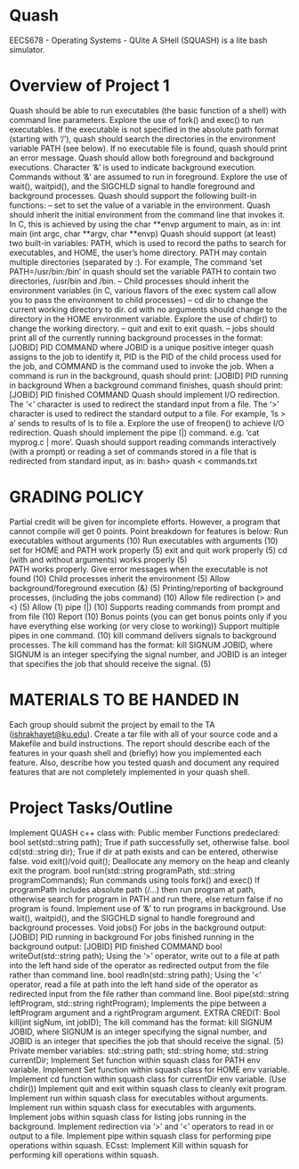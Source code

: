 # Quash
EECS678 - Operating Systems - QUite A SHell (SQUASH) is a lite bash simulator.

# Overview of Project 1
Quash should be able to run executables (the basic function of a shell) with command line parameters. Explore the use of fork() and exec() to run executables. 
If the executable is not specified in the absolute path format (starting with ‘/’), quash should search the directories in the environment variable PATH (see below). If no executable file is found, quash should print an error message. 
Quash should allow both foreground and background executions. Character ‘&’ is used to indicate background execution. Commands without ‘&’ are assumed to run in foreground. Explore the use of wait(), waitpid(), and the SIGCHLD signal to handle foreground and background processes. 
Quash should support the following built-in functions: 
– set to set the value of a variable in the environment. 
Quash should inherit the initial environment from the command line that invokes it. In C, this is achieved by using the char **envp argument to main, as in: int main (int argc, char **argv, char **envp) Quash should support (at least) two built-in variables: PATH, which is used to record the paths to search for executables, and HOME, the user’s home directory. PATH may contain multiple directories (separated by :). For example, The command ‘set PATH=/usr/bin:/bin’ in quash should set the variable PATH to contain two directories, /usr/bin and /bin. – Child processes should inherit the environment variables (in C, various flavors of the exec system call allow you to pass the environment to child processes) – cd dir to change the current working directory to dir. cd with no arguments should change to the directory in the HOME environment variable. Explore the use of chdir() to change the working directory. – quit and exit to exit quash. – jobs should print all of the currently running background processes in the format: [JOBID] PID COMMAND where JOBID is a unique positive integer quash assigns to the job to identify it, PID is the PID of the child process used for the job, and COMMAND is the command used to invoke the job. 
When a command is run in the background, quash should print: [JOBID] PID running in background 
When a background command finishes, quash should print: [JOBID] PID finished COMMAND 
Quash should implement I/O redirection. The ‘<’ character is used to redirect the standard input from a file. The ‘>’ character is used to redirect the standard output to a file. For example, ‘ls > a’ sends to results of ls to file a. Explore the use of freopen() to achieve I/O redirection. 
Quash should implement the pipe (|) command. e.g. ‘cat myprog.c | more’. 
Quash should support reading commands interactively (with a prompt) or reading a set of commands stored in a file that is redirected from standard input, as in: bash> quash < commands.txt 

# GRADING POLICY
Partial credit will be given for incomplete efforts. However, a program that cannot compile will get 0 points. Point breakdown for features is below: 
Run executables without arguments (10) 
Run executables with arguments (10) 
set for HOME and PATH work properly (5) 
exit and quit work properly (5)
cd (with and without arguments) works properly (5)  
PATH works properly. Give error messages when the executable is not found (10) 
Child processes inherit the environment (5) 
Allow background/foreground execution (&) (5) 
Printing/reporting of background processes, (including the jobs command) (10) 
Allow file redirection (> and <) (5) 
Allow (1) pipe (|) (10) 
Supports reading commands from prompt and from file (10) 
Report (10) 
Bonus points (you can get bonus points only if you have everything else working (or very close to working)) 
Support multiple pipes in one command. (10) 
kill command delivers signals to background processes. The kill command has the format: kill SIGNUM JOBID, where SIGNUM is an integer specifying the signal number, and JOBID is an integer that specifies the job that should receive the signal. (5) 

# MATERIALS TO BE HANDED IN 
Each group should submit the project by email to the TA (ishrakhayet@ku.edu). Create a tar file with all of your source code and a Makefile and build instructions. The report should describe each of the features in your quash shell and (briefly) how you implemented each feature. Also, describe how you tested quash and document any required features that are not completely implemented in your quash shell.

# Project Tasks/Outline
Implement QUASH c++ class with:
Public member Functions predeclared:
bool set(std::string path);
True if path successfully set, otherwise false.
bool cd(std::string dir);
True if dir at path exists and can be entered, otherwise false.
void exit()/void quit();
Deallocate any memory on the heap and cleanly exit the program.
bool run(std::string programPath, std::string programCommands);
Run commands using tools fork() and exec() 
If programPath includes absolute path (/…) then run program at path, otherwise search for program in PATH and run there, else return false if no program is found.
Implement use of ‘&’ to run programs in background. Use wait(), waitpid(), and the SIGCHLD signal to handle foreground and background processes.
Void jobs()
For jobs in the background output:
[JOBID] PID running in background
For jobs finished running in the background output:
[JOBID] PID finished COMMAND
bool writeOut(std::string path);
Using the ‘>’ operator, write out to a file at path into the left hand side of the operator as redirected output from the file rather than command line.
bool readIn(std::string path);
Using the ‘<’ operator, read a file at path into the left hand side of the operator as redirected input from the file rather than command line.
Bool pipe(std::string leftProgram, std::string rightProgram);
Implements the pipe between a leftProgram argument and a rightProgram argument.
EXTRA CREDIT: Bool kill(int sigNum, int jobID);
The kill command has the format: kill SIGNUM JOBID, where SIGNUM is an integer specifying the signal number, and JOBID is an integer that specifies the job that should receive the signal. (5)
Private member variables:
std::string path;
std::string home;
std::string currentDir;
Implement Set function within squash class for PATH env variable.
Implement Set function within squash class for HOME env variable.
Implement cd function within squash class for currentDir env variable. (Use chdir())
Implement quit and exit within squash class to cleanly exit program.
Implement run within squash class for executables without arguments.
Implement run within squash class for executables with arguments.
Implement jobs within squash class for listing jobs running in the background.
Implement redirection via ‘>’ and ‘<’ operators to read in or output to a file.
Implement pipe within squash class for performing pipe operations within squash.
ECsst: Implement Kill within squash for performing kill operations within squash.


